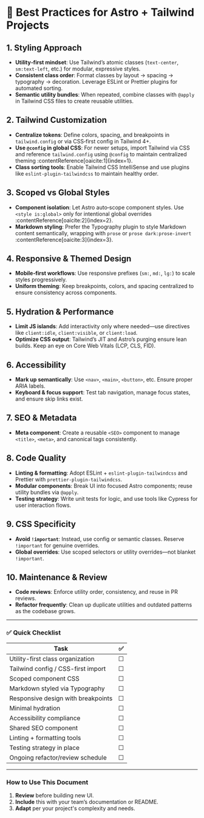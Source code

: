 # 🌟 Best Practices for Astro + Tailwind Projects

## 1. Styling Approach
- **Utility‑first mindset**: Use Tailwind’s atomic classes (`text-center`, `sm:text-left`, etc.) for modular, expressive styles.
- **Consistent class order**: Format classes by layout → spacing → typography → decoration. Leverage ESLint or Prettier plugins for automated sorting.
- **Semantic utility bundles**: When repeated, combine classes with `@apply` in Tailwind CSS files to create reusable utilities.

## 2. Tailwind Customization
- **Centralize tokens**: Define colors, spacing, and breakpoints in `tailwind.config` or via CSS‑first config in Tailwind 4+.
- **Use `@config` in global CSS**: For newer setups, import Tailwind via CSS and reference `tailwind.config` using `@config` to maintain centralized theming :contentReference[oaicite:1]{index=1}.
- **Class sorting tools**: Enable Tailwind CSS IntelliSense and use plugins like `eslint-plugin-tailwindcss` to maintain healthy order.

## 3. Scoped vs Global Styles
- **Component isolation**: Let Astro auto‑scope component styles. Use `<style is:global>` only for intentional global overrides :contentReference[oaicite:2]{index=2}.
- **Markdown styling**: Prefer the Typography plugin to style Markdown content semantically, wrapping with `prose` or `prose dark:prose-invert` :contentReference[oaicite:3]{index=3}.

## 4. Responsive & Themed Design
- **Mobile‑first workflows**: Use responsive prefixes (`sm:`, `md:`, `lg:`) to scale styles progressively.
- **Uniform theming**: Keep breakpoints, colors, and spacing centralized to ensure consistency across components.

## 5. Hydration & Performance
- **Limit JS islands**: Add interactivity only where needed—use directives like `client:idle`, `client:visible`, or `client:load`.
- **Optimize CSS output**: Tailwind’s JIT and Astro’s purging ensure lean builds. Keep an eye on Core Web Vitals (LCP, CLS, FID).

## 6. Accessibility
- **Mark up semantically**: Use `<nav>`, `<main>`, `<button>`, etc. Ensure proper ARIA labels.
- **Keyboard & focus support**: Test tab navigation, manage focus states, and ensure skip links exist.

## 7. SEO & Metadata
- **Meta component**: Create a reusable `<SEO>` component to manage `<title>`, `<meta>`, and canonical tags consistently.

## 8. Code Quality
- **Linting & formatting**: Adopt ESLint + `eslint-plugin-tailwindcss` and Prettier with `prettier-plugin-tailwindcss`.
- **Modular components**: Break UI into focused Astro components; reuse utility bundles via `@apply`.
- **Testing strategy**: Write unit tests for logic, and use tools like Cypress for user interaction flows.

## 9. CSS Specificity
- **Avoid `!important`**: Instead, use config or semantic classes. Reserve `!important` for genuine overrides.
- **Global overrides**: Use scoped selectors or utility overrides—not blanket `!important`.

## 10. Maintenance & Review
- **Code reviews**: Enforce utility order, consistency, and reuse in PR reviews.
- **Refactor frequently**: Clean up duplicate utilities and outdated patterns as the codebase grows.

---

### ✅ Quick Checklist
| Task                                 | ✅ |
|--------------------------------------|----|
| Utility-first class organization     | ☐  |
| Tailwind config / CSS-first import  | ☐  |
| Scoped component CSS                 | ☐  |
| Markdown styled via Typography       | ☐  |
| Responsive design with breakpoints   | ☐  |
| Minimal hydration                   | ☐  |
| Accessibility compliance            | ☐  |
| Shared SEO component                | ☐  |
| Linting + formatting tools           | ☐  |
| Testing strategy in place           | ☐  |
| Ongoing refactor/review schedule     | ☐  |

---

### How to Use This Document
1. **Review** before building new UI.
2. **Include** this with your team’s documentation or README.
3. **Adapt** per your project's complexity and needs.
